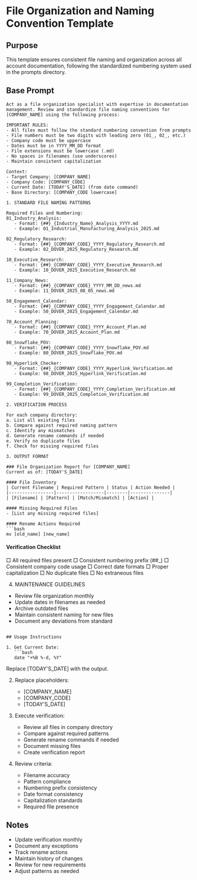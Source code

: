 # File Organization and Naming Convention Template

## Purpose
This template ensures consistent file naming and organization across all account documentation, following the standardized numbering system used in the prompts directory.

## Base Prompt

```
Act as a file organization specialist with expertise in documentation management. Review and standardize file naming conventions for [COMPANY_NAME] using the following process:

IMPORTANT RULES:
- All files must follow the standard numbering convention from prompts
- File numbers must be two digits with leading zero (01_, 02_, etc.)
- Company code must be uppercase
- Dates must be in YYYY_MM_DD format
- File extensions must be lowercase (.md)
- No spaces in filenames (use underscores)
- Maintain consistent capitalization

Context:
- Target Company: [COMPANY_NAME]
- Company Code: [COMPANY_CODE]
- Current Date: [TODAY'S_DATE] (from date command)
- Base Directory: [COMPANY_CODE lowercase]

1. STANDARD FILE NAMING PATTERNS

Required Files and Numbering:
01_Industry_Analysis:
   - Format: {##}_{Industry_Name}_Analysis_YYYY.md
   - Example: 01_Industrial_Manufacturing_Analysis_2025.md

02_Regulatory_Research:
   - Format: {##}_{COMPANY_CODE}_YYYY_Regulatory_Research.md
   - Example: 02_DOVER_2025_Regulatory_Research.md

10_Executive_Research:
   - Format: {##}_{COMPANY_CODE}_YYYY_Executive_Research.md
   - Example: 10_DOVER_2025_Executive_Research.md

11_Company_News:
   - Format: {##}_{COMPANY_CODE}_YYYY_MM_DD_news.md
   - Example: 11_DOVER_2025_08_05_news.md

50_Engagement_Calendar:
   - Format: {##}_{COMPANY_CODE}_YYYY_Engagement_Calendar.md
   - Example: 50_DOVER_2025_Engagement_Calendar.md

70_Account_Planning:
   - Format: {##}_{COMPANY_CODE}_YYYY_Account_Plan.md
   - Example: 70_DOVER_2025_Account_Plan.md

80_Snowflake_POV:
   - Format: {##}_{COMPANY_CODE}_YYYY_Snowflake_POV.md
   - Example: 80_DOVER_2025_Snowflake_POV.md

98_Hyperlink_Checker:
   - Format: {##}_{COMPANY_CODE}_YYYY_Hyperlink_Verification.md
   - Example: 98_DOVER_2025_Hyperlink_Verification.md

99_Completion_Verification:
   - Format: {##}_{COMPANY_CODE}_YYYY_Completion_Verification.md
   - Example: 99_DOVER_2025_Completion_Verification.md

2. VERIFICATION PROCESS

For each company directory:
a. List all existing files
b. Compare against required naming pattern
c. Identify any mismatches
d. Generate rename commands if needed
e. Verify no duplicate files
f. Check for missing required files

3. OUTPUT FORMAT

### File Organization Report for [COMPANY_NAME]
Current as of: [TODAY'S_DATE]

#### File Inventory
| Current Filename | Required Pattern | Status | Action Needed |
|-----------------|------------------|--------|---------------|
| [Filename] | [Pattern] | [Match/Mismatch] | [Action] |

#### Missing Required Files
- [List any missing required files]

#### Rename Actions Required
```bash
mv [old_name] [new_name]
```

#### Verification Checklist
□ All required files present
□ Consistent numbering prefix (##_)
□ Consistent company code usage
□ Correct date formats
□ Proper capitalization
□ No duplicate files
□ No extraneous files

4. MAINTENANCE GUIDELINES

- Review file organization monthly
- Update dates in filenames as needed
- Archive outdated files
- Maintain consistent naming for new files
- Document any deviations from standard
```

## Usage Instructions

1. Get Current Date:
   ```bash
   date "+%B %-d, %Y"
   ```
   Replace [TODAY'S_DATE] with the output.

2. Replace placeholders:
   - [COMPANY_NAME]
   - [COMPANY_CODE]
   - [TODAY'S_DATE]

3. Execute verification:
   - Review all files in company directory
   - Compare against required patterns
   - Generate rename commands if needed
   - Document missing files
   - Create verification report

4. Review criteria:
   - Filename accuracy
   - Pattern compliance
   - Numbering prefix consistency
   - Date format consistency
   - Capitalization standards
   - Required file presence

## Notes
- Update verification monthly
- Document any exceptions
- Track rename actions
- Maintain history of changes
- Review for new requirements
- Adjust patterns as needed